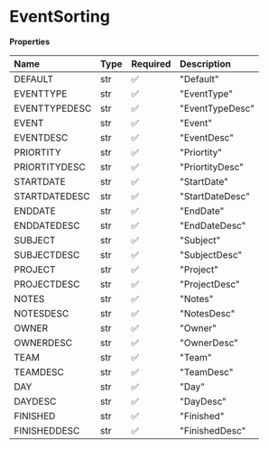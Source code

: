 # EventSorting

**Properties**

| Name          | Type | Required | Description     |
| :------------ | :--- | :------- | :-------------- |
| DEFAULT       | str  | ✅       | "Default"       |
| EVENTTYPE     | str  | ✅       | "EventType"     |
| EVENTTYPEDESC | str  | ✅       | "EventTypeDesc" |
| EVENT         | str  | ✅       | "Event"         |
| EVENTDESC     | str  | ✅       | "EventDesc"     |
| PRIORTITY     | str  | ✅       | "Priortity"     |
| PRIORTITYDESC | str  | ✅       | "PriortityDesc" |
| STARTDATE     | str  | ✅       | "StartDate"     |
| STARTDATEDESC | str  | ✅       | "StartDateDesc" |
| ENDDATE       | str  | ✅       | "EndDate"       |
| ENDDATEDESC   | str  | ✅       | "EndDateDesc"   |
| SUBJECT       | str  | ✅       | "Subject"       |
| SUBJECTDESC   | str  | ✅       | "SubjectDesc"   |
| PROJECT       | str  | ✅       | "Project"       |
| PROJECTDESC   | str  | ✅       | "ProjectDesc"   |
| NOTES         | str  | ✅       | "Notes"         |
| NOTESDESC     | str  | ✅       | "NotesDesc"     |
| OWNER         | str  | ✅       | "Owner"         |
| OWNERDESC     | str  | ✅       | "OwnerDesc"     |
| TEAM          | str  | ✅       | "Team"          |
| TEAMDESC      | str  | ✅       | "TeamDesc"      |
| DAY           | str  | ✅       | "Day"           |
| DAYDESC       | str  | ✅       | "DayDesc"       |
| FINISHED      | str  | ✅       | "Finished"      |
| FINISHEDDESC  | str  | ✅       | "FinishedDesc"  |

<!-- This file was generated by liblab | https://liblab.com/ -->
